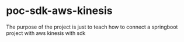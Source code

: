 # poc-sdk-aws-kinesis

The purpose of the project is just to teach how to connect a springboot project with aws kinesis with sdk

